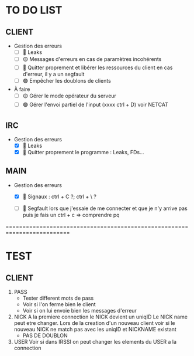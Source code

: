 # TO DO LIST

## CLIENT
- Gestion des erreurs
    - [ ] 🔴 Leaks
    - [ ] 🟡 Messages d'erreurs en cas de paramètres incohérents
    - [ ] 🔴 Quitter proprement et libérer les ressources du client en cas d'erreur, il y a un segfault
    - [ ] 🟢 Empêcher les doublons de clients
- À faire
    - [ ] 🟡 Gérer le mode opérateur du serveur
    - [ ] 🟢 Gérer l'envoi partiel de l'input (xxxx ctrl + D) voir NETCAT

## IRC
- Gestion des erreurs
    - [x] 🔴 Leaks
    - [x] 🔴 Quitter proprement le programme : Leaks, FDs...

## MAIN
- Gestion des erreurs
    - [x] 🔴 Signaux : ctrl + C ?; ctrl + \ ?
    - [ ] 🔴 Segfault lors que j'essaie de me connecter et que je n'y arrive pas puis je fais un ctrl + c => comprendre pq


=========================================================================
# TEST
## CLIENT
1. PASS
    - Tester different mots de pass
    - Voir si l'on ferme bien le client
    - Voir si on lui envoie bien les messages d'erreur
2. NICK
    A la premiere connection le NICK devient un uniqID
    Le NICK name peut etre changer.
    Lors de la creation d'un nouveau client voir si le nouveau NICK ne match
    pas avec les uniqID et NICKNAME existant
    - PAS DE DOUBLON
3. USER
    Voir si dans IRSSI on peut changer les elements du USER a la connection


